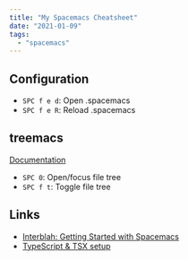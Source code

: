 ```yaml
---
title: "My Spacemacs Cheatsheet"
date: "2021-01-09"
tags:
  - "spacemacs"
---
```


## Configuration

- `SPC f e d`: Open .spacemacs
- `SPC f e R`: Reload .spacemacs

## treemacs

[Documentation](https://develop.spacemacs.org/layers/+filetree/treemacs/README.html)

- `SPC 0`: Open/focus file tree
- `SPC f t`: Toggle file tree

## Links

- [Interblah: Getting Started with Spacemacs](https://interblah.net/getting-started-with-spacemacs)
- [TypeScript & TSX setup](https://dev.to/viglioni/how-i-set-up-my-emacs-for-typescript-3eeh)
